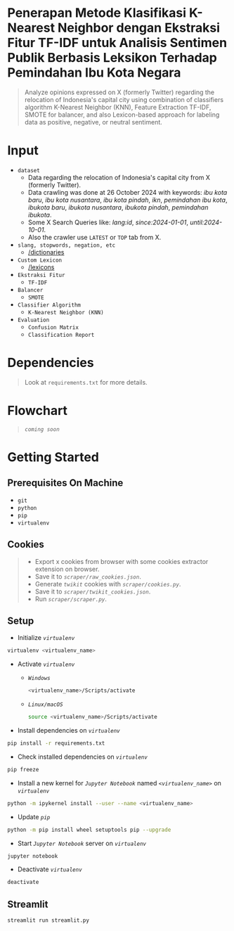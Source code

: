# Penerapan Metode Klasifikasi K-Nearest Neighbor dengan Ekstraksi Fitur TF-IDF untuk Analisis Sentimen Publik Berbasis Leksikon Terhadap Pemindahan Ibu Kota Negara

> Analyze opinions expressed on X (formerly Twitter) regarding the relocation of Indonesia's capital city using combination of classifiers algorithm K-Nearest Neighbor (KNN), Feature Extraction TF-IDF, SMOTE for balancer, and also Lexicon-based approach for labeling data as positive, negative, or neutral sentiment.

# Input

- `dataset`
  - Data regarding the relocation of Indonesia's capital city from X (formerly Twitter).
  - Data crawling was done at 26 October 2024 with keywords: _ibu kota baru_, _ibu kota nusantara_, _ibu kota pindah_, _ikn_, _pemindahan ibu kota_, _ibukota baru_, _ibukota nusantara_, _ibukota pindah_, _pemindahan ibukota_.
  - Some X Search Queries like: _lang:id_, _since:2024-01-01_, _until:2024-10-01_.
  - Also the crawler use `LATEST` or `TOP` tab from X.
- `slang, stopwords, negation, etc`
  - [/dictionaries](https://github.com/rfqma/skripsi/tree/master/dictionaries)
- `Custom Lexicon`
  - [/lexicons](https://github.com/rfqma/skripsi/tree/master/lexicons)
- `Ekstraksi Fitur`
  - `TF-IDF`
- `Balancer`
  - `SMOTE`
- `Classifier Algorithm`
  - `K-Nearest Neighbor (KNN)`
- `Evaluation`
  - `Confusion Matrix`
  - `Classification Report`

# Dependencies

> Look at `requirements.txt` for more details.

# Flowchart

> _`coming soon`_

# Getting Started

## Prerequisites On Machine

- `git`
- `python`
- `pip`
- `virtualenv`

## Cookies

> - Export x cookies from browser with some cookies extractor extension on browser.
> - Save it to _`scraper/raw_cookies.json`_.
> - Generate _`twikit`_ cookies with _`scraper/cookies.py`_.
> - Save it to _`scraper/twikit_cookies.json`_.
> - Run _`scraper/scraper.py`_.

## Setup

- Initialize _`virtualenv`_

```bash
virtualenv <virtualenv_name>
```

- Activate _`virtualenv`_

  - _`Windows`_
    ```bash
    <virtualenv_name>/Scripts/activate
    ```
  - _`Linux/macOS`_
    ```bash
    source <virtualenv_name>/Scripts/activate
    ```

- Install dependencies on _`virtualenv`_

```bash
pip install -r requirements.txt
```

- Check installed dependencies on _`virtualenv`_

```bash
pip freeze
```

- Install a new kernel for _`Jupyter Notebook`_ named _`<virtualenv_name>`_ on _`virtualenv`_

```bash
python -m ipykernel install --user --name <virtualenv_name>
```

- Update _`pip`_

```bash
python -m pip install wheel setuptools pip --upgrade
```

- Start _`Jupyter Notebook`_ server on _`virtualenv`_

```bash
jupyter notebook
```

- Deactivate _`virtualenv`_

```bash
deactivate
```

## Streamlit

```bash
streamlit run streamlit.py
```

<!-- # NOTES!!

> [!WARNING]
> googletrans==3.1.0a0 use older version of httpx, which is not compatible with twikit==2.1.2, twikit use httpx latest version. -->
